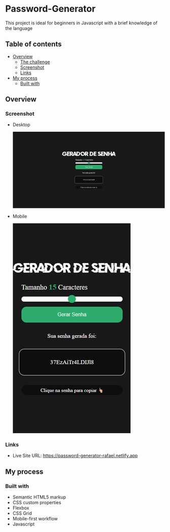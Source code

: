 # Password-Generator
This project is ideal for beginners in Javascript with a brief knowledge of the language

## Table of contents

- [Overview](#overview)
  - [The challenge](#the-challenge)
  - [Screenshot](#screenshot)
  - [Links](#links)
- [My process](#my-process)
  - [Built with](#built-with)

## Overview

### Screenshot
  - Desktop
  
    ![](/images/desktop.png)
    
  - Mobile
  
    ![](/images/mobile.png)

### Links

- Live Site URL: https://password-generator-rafael.netlify.app

## My process

### Built with

- Semantic HTML5 markup
- CSS custom properties
- Flexbox
- CSS Grid
- Mobile-first workflow
- Javascript
